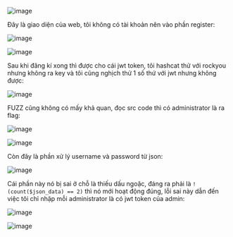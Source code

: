 ![image](https://github.com/user-attachments/assets/472bda53-c364-4c8e-bfee-95d9390d7ecb)

Đây là giao diện của web, tôi không có tài khoản nên vào phần register:

![image](https://github.com/user-attachments/assets/60e31a9a-6063-4769-b8ee-6c33dabdefcb)

![image](https://github.com/user-attachments/assets/5e6789d1-f21a-428b-82a6-d81f43c402b5)

Sau khi đăng kí xong thì được cho cái jwt token, tôi hashcat thử với rockyou nhưng không ra key và tôi cũng nghịch thử 1 số thứ với jwt nhưng không được:

![image](https://github.com/user-attachments/assets/4fdbfab7-6331-4818-a1aa-0493185c67ef)

FUZZ cũng không có mấy khả quan, đọc src code thì có administrator là ra flag:

![image](https://github.com/user-attachments/assets/52b1bbcb-249c-404a-8f69-235861559c22)

![image](https://github.com/user-attachments/assets/057e10f5-1b66-4374-a568-4a55b0041118)

Còn đây là phần xử lý username và password từ json:

![image](https://github.com/user-attachments/assets/6a146b86-a766-417b-b473-6601951959c8)

Cái phần này nó bị sai ở chỗ là thiếu dấu ngoặc, đáng ra phải là `!(count($json_data) == 2)` thì nó mới hoạt động đúng, lỗi sai này dẫn đến việc tôi chỉ nhập mỗi administrator là có jwt token của admin:

![image](https://github.com/user-attachments/assets/0167b638-360f-4c87-ae57-9f336ba057ac)

![image](https://github.com/user-attachments/assets/81baa8f6-7e3b-4c64-90ed-9236c107dd0d)




